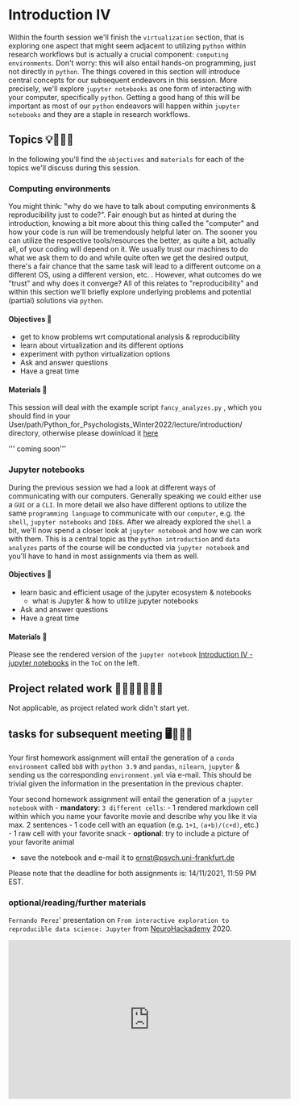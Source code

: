 # Introduction IV

Within the fourth session we'll finish the `virtualization` section, that is exploring one aspect that might seem adjacent to utilizing `python` within research workflows but is actually a crucial component: `computing environments`. Don't worry: this will also entail hands-on programming, just not directly in `python`. The things covered in this section will introduce central concepts for our subsequent endeavors in this session. More precisely, we'll explore `jupyter notebooks` as one form of interacting with your computer, specifically `python`. Getting a good hang of this will be important as most of our `python` endeavors will happen within `jupyter notebooks` and they are a staple in research workflows.

## Topics 💡👨🏻‍🏫 

In the following you'll find the `objectives` and `materials` for each of the topics we'll discuss during this session.

### Computing environments
You might think: "why do we have to talk about computing environments & reproducibility just to code?". 
Fair enough but as hinted at during the introduction, knowing a bit more about this thing called the "computer" and how your code is run will be tremendously helpful later on. The sooner you can utilize the respective tools/resources the better, as quite a bit, actually all, of your coding will depend on it. We usually trust our machines to do what we ask them to do and while quite often we get the desired output, there's a fair chance that the same task will lead to a different outcome on a different OS, using a different version, etc. . However, what outcomes do we "trust" and why does it converge? All of this relates to "reproducibility" and within this section we'll briefly explore underlying problems and potential (partial) solutions via `python`.    

#### Objectives 📍
- get to know problems wrt computational analysis & reproducibility
- learn about virtualization and its different options
- experiment with python virtualization options
- Ask and answer questions
- Have a great time


#### Materials 📓
This session will deal with the example script `fancy_analyzes.py` , which you should find in your User/path/Python_for_Psychologists_Winter2022/lecture/introduction/ directory, otherwise please dowinload it [here](https://github.com/M-earnest/Python_for_Psychologists_Winter2022/blob/main/lecture/introduction/fancy_analyzes.py)

''' coming soon'''

### Jupyter notebooks
During the previous session we had a look at different ways of communicating with our computers. Generally speaking we could either use a `GUI` or a `CLI`. In more detail we also have different options to utilize the same `programming language` to communicate with our `computer`, e.g. the `shell`, `jupyter notebooks` and `IDE`s. After we already explored the `shell` a bit, we'll now spend a closer look at `jupyter notebook` and how we can work with them. This is a central topic as the `python introduction` and `data analyzes` parts of the course will be conducted via `jupyter notebook` and you'll have to hand in most assignments via them as well.  

#### Objectives 📍

- learn basic and efficient usage of the jupyter ecosystem & notebooks
    - what is Jupyter & how to utilize jupyter notebooks
- Ask and answer questions
- Have a great time

#### Materials 📓

Please see the rendered version of the `jupyter notebook` [Introduction IV - jupyter notebooks](https://peerherholz.github.io/Python_for_Psychologists_Winter2021/introduction/intro_jupyter.html) in the `ToC` on the left.

## Project related work 🥼🧑🏿‍🔬👩🏻‍🔬

Not applicable, as project related work didn't start yet.

## tasks for subsequent meeting 🖥️✍🏽📖

Your first homework assignment will entail the generation of a `conda environment` called  `bb8` with `python 3.9` and `pandas`, `nilearn`, `jupyter` & sending us the corresponding `environment.yml` via e-mail. This should be trivial given the information in the presentation in the previous chapter.

Your second homework assignment will entail the generation of a `jupyter notebook` with
    - **mandatory**:  `3 different cells`:
            - 1 rendered markdown cell within which you name your favorite movie and describe why you like it via  
              max. 2 sentences
            - 1 code cell with an equation (e.g. `1+1`, `(a+b)/(c+d)`, etc.)
            - 1 raw cell with your favorite snack 
    - **optional**: try to include a picture of your favorite animal
- save the notebook and e-mail it to ernst@psych.uni-frankfurt.de

Please note that the deadline for both assignments is: 14/11/2021, 11:59 PM EST.

### optional/reading/further materials

`Fernando Perez`' presentation on `From interactive exploration to reproducible data science: Jupyter` from [NeuroHackademy](https://neurohackademy.org/) 2020.

<iframe width="560" height="315" src="https://www.youtube.com/embed/nXA39_eW3Q4" title="YouTube video player" frameborder="0" allow="accelerometer; autoplay; clipboard-write; encrypted-media; gyroscope; picture-in-picture" allowfullscreen></iframe>